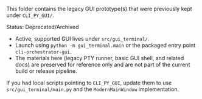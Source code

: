 This folder contains the legacy GUI prototype(s) that were previously kept under `CLI_PY_GUI/`.

Status: Deprecated/Archived

- Active, supported GUI lives under `src/gui_terminal/`.
- Launch using `python -m gui_terminal.main` or the packaged entry point `cli-orchestrator-gui`.
- The materials here (legacy PTY runner, basic GUI shell, and related docs) are preserved for reference only and are not part of the current build or release pipeline.

If you had local scripts pointing to `CLI_PY_GUI`, update them to use `src/gui_terminal/main.py` and the `ModernMainWindow` implementation.

